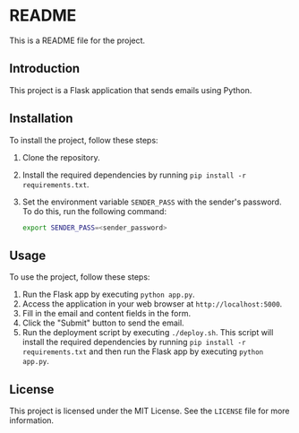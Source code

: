 # README

This is a README file for the project.

## Introduction

This project is a Flask application that sends emails using Python.

## Installation

To install the project, follow these steps:

1. Clone the repository.
2. Install the required dependencies by running `pip install -r requirements.txt`.
3. Set the environment variable `SENDER_PASS` with the sender's password. To do this, run the following command:

   ```bash
   export SENDER_PASS=<sender_password>
   ```

## Usage

To use the project, follow these steps:

1. Run the Flask app by executing `python app.py`.
2. Access the application in your web browser at `http://localhost:5000`.
3. Fill in the email and content fields in the form.
4. Click the "Submit" button to send the email.
5. Run the deployment script by executing `./deploy.sh`. This script will install the required dependencies by running `pip install -r requirements.txt` and then run the Flask app by executing `python app.py`.

## License

This project is licensed under the MIT License. See the `LICENSE` file for more information.